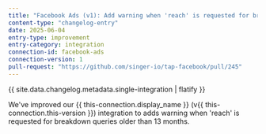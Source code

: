 ```yaml
---
title: "Facebook Ads (v1): Add warning when 'reach' is requested for breakdown queries older than 13 months"
content-type: "changelog-entry"
date: 2025-06-04
entry-type: improvement
entry-category: integration
connection-id: facebook-ads
connection-version: 1
pull-request: "https://github.com/singer-io/tap-facebook/pull/245"
---
```

{{ site.data.changelog.metadata.single-integration | flatify }}

We've improved our {{ this-connection.display_name }} (v{{ this-connection.this-version }}) integration to adds warning when 'reach' is requested for breakdown queries older than 13 months.
